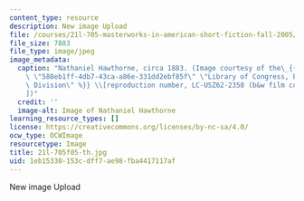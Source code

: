 ```yaml
---
content_type: resource
description: New image Upload
file: /courses/21l-705-masterworks-in-american-short-fiction-fall-2005/1eb15330153cdff7ae98fba4417117af_21l-705f05-th.jpg
file_size: 7883
file_type: image/jpeg
image_metadata:
  caption: "Nathaniel Hawthorne, circa 1883. (Image courtesy of the\_{{% resource_link\
    \ \"588eb1ff-4db7-43ca-a86e-331dd2ebf85f\" \"Library of Congress, Prints and Photographs\
    \ Division\" %}} \\[reproduction number, LC-USZ62-2358 (b&w film copy neg.)\\\
    ])"
  credit: ''
  image-alt: Image of Nathaniel Hawthorne
learning_resource_types: []
license: https://creativecommons.org/licenses/by-nc-sa/4.0/
ocw_type: OCWImage
resourcetype: Image
title: 21l-705f05-th.jpg
uid: 1eb15330-153c-dff7-ae98-fba4417117af
---
```

New image Upload